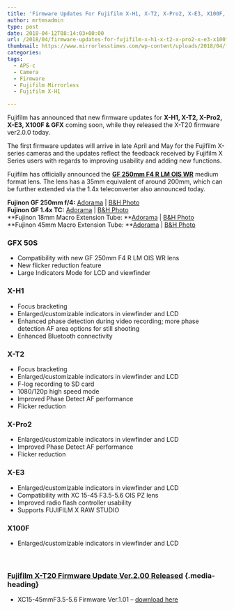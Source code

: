 ```yaml
---
title: 'Firmware Updates For Fujifilm X-H1, X-T2, X-Pro2, X-E3, X100F, X-T20 & GFX'
author: mrtmsadmin
type: post
date: 2018-04-12T08:14:03+00:00
url: /2018/04/firmware-updates-for-fujifilm-x-h1-x-t2-x-pro2-x-e3-x100f-x-t20-gfx/
thumbnail: https://www.mirrorlesstimes.com/wp-content/uploads/2018/04/fujifilm-gf-250mm-f4-r-lm-ois-wr-lens-officially-announced.jpg
categories:
tags:
  - APS-c
  - Camera
  - Firmware
  - Fujifilm Mirrorless
  - Fujifilm X-H1

---
```

Fujifilm has announced that new firmware updates for **X-H1, X-T2, X-Pro2, X-E3, X100F & GFX** coming soon, while they released the X-T20 firmware ver2.0.0 today.

The first firmware updates will arrive in late April and May for the Fujifilm X-series cameras and the updates reflect the feedback received by Fujifilm X Series users with regards to improving usability and adding new functions.

Fujifilm has officially announced the [**GF 250mm F4 R LM OIS WR**][1] medium format lens. The lens has a 35mm equivalent of around 200mm, which can be further extended via the 1.4x teleconverter also announced today.

**Fujinon GF 250mm f/4:** <a class="broken_link" href="https://www.adorama.com/ifjgf2504.html?KBID=68292" target="_blank" rel="noopener">Adorama</a> | <a href="https://www.bhphotovideo.com/c/product/1402064-REG/fujifilm_600020030_gf_250mm_f_4_r.html/BI/20175/KBID/14249" target="_blank" rel="noopener">B&H Photo</a>  
**Fujinon GF 1.4x TC:** <a href="https://www.adorama.com/ifjgf14x.html?KBID=68292" target="_blank" rel="noopener">Adorama</a> | <a href="https://www.bhphotovideo.com/c/product/1402065-REG/fujifilm_600020031_gf_1_4x_tc_wr.html/BI/20175/KBID/14249" target="_blank" rel="noopener">B&H Photo</a>  
**Fujinon 18mm Macro Extension Tube: **<a class="broken_link" href="https://www.adorama.com/ifjgfmcex18.html?KBID=68292" target="_blank" rel="noopener">Adorama</a> | <a href="https://www.bhphotovideo.com/c/product/1402068-REG/fujifilm_16576881_mcex_18g_wr_macro_extension.html/BI/20175/KBID/14249" target="_blank" rel="noopener">B&H Photo</a>  
**Fujinon 45mm Macro Extension Tube: **<a href="https://www.adorama.com/ifjgfmcex45.html?KBID=68292" target="_blank" rel="noopener">Adorama</a> | <a href="https://www.bhphotovideo.com/c/product/1402069-REG/fujifilm_16576893_mcex_45g_wr_macro_extension.html/BI/20175/KBID/14249" target="_blank" rel="noopener">B&H Photo</a><!--more-->

### **GFX 50S**

  * Compatibility with new GF 250mm F4 R LM OIS WR lens
  * New flicker reduction feature
  * Large Indicators Mode for LCD and viewfinder

### **X-H1**

  * Focus bracketing
  * Enlarged/customizable indicators in viewfinder and LCD
  * Enhanced phase detection during video recording; more phase detection AF area options for still shooting
  * Enhanced Bluetooth connectivity

### **X-T2**

  * Focus bracketing
  * Enlarged/customizable indicators in viewfinder and LCD
  * F-log recording to SD card
  * 1080/120p high speed mode
  * Improved Phase Detect AF performance
  * Flicker reduction

### **X-Pro2**

  * Enlarged/customizable indicators in viewfinder and LCD
  * Improved Phase Detect AF performance
  * Flicker reduction

### **X-E3**

  * Enlarged/customizable indicators in viewfinder and LCD
  * Compatibility with XC 15-45 F3.5-5.6 OIS PZ lens
  * Improved radio flash controller usability
  * Supports FUJIFILM X RAW STUDIO

### **X100F**

  * Enlarged/customizable indicators in viewfinder and LCD<header class="entry-header"> 

### <a href="https://www.dailycameranews.com/2018/04/fujifilm-x-t20-firmware-update-ver-2-00-released/" rel="bookmark">Fujifilm X-T20 Firmware Update Ver.2.00 Released</a> {.media-heading}

  * XC15-45mmF3.5-5.6 Firmware Ver.1.01 – <a href="http://www.fujifilm.com/support/digital_cameras/software/firmware/lens/xc15-45mm/index.html" target="_blank" rel="follow external noopener noreferrer" data-wpel-link="external">download here</a></header>

 [1]: https://www.dailycameranews.com/2018/04/fujifilm-gf-250mm-f4-r-lm-ois-wr-lens-officially-announced/